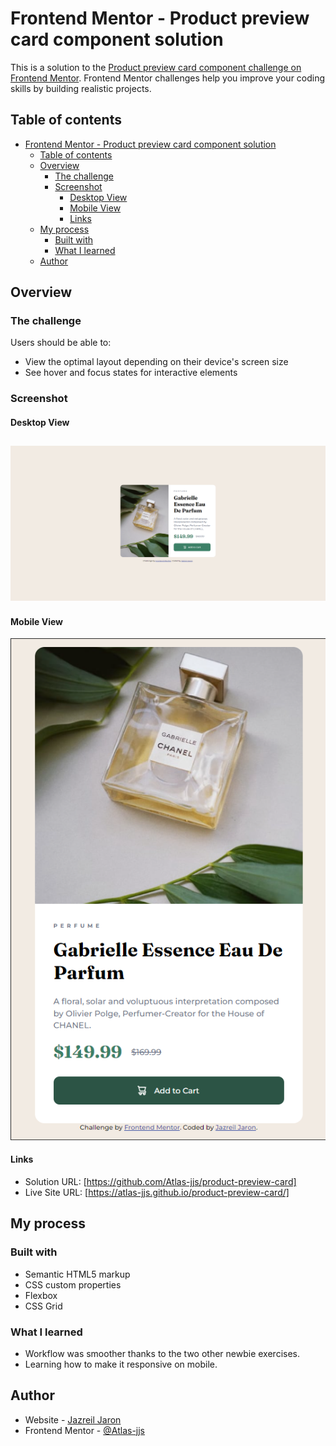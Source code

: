 # Frontend Mentor - Product preview card component solution

This is a solution to the [Product preview card component challenge on Frontend Mentor](https://www.frontendmentor.io/challenges/product-preview-card-component-GO7UmttRfa). Frontend Mentor challenges help you improve your coding skills by building realistic projects. 

## Table of contents

- [Frontend Mentor - Product preview card component solution](#frontend-mentor---product-preview-card-component-solution)
  - [Table of contents](#table-of-contents)
  - [Overview](#overview)
    - [The challenge](#the-challenge)
    - [Screenshot](#screenshot)
      - [Desktop View](#desktop-view)
      - [Mobile View](#mobile-view)
      - [Links](#links)
  - [My process](#my-process)
    - [Built with](#built-with)
    - [What I learned](#what-i-learned)
  - [Author](#author)

## Overview

### The challenge

Users should be able to:

- View the optimal layout depending on their device's screen size
- See hover and focus states for interactive elements

### Screenshot

#### Desktop View
![Desktop-view](images/screenshot-desktop-view.png)
---
#### Mobile View
![Mobile-view](images/screenshot-mobile-view.png)

#### Links

- Solution URL: [https://github.com/Atlas-jjs/product-preview-card]
- Live Site URL: [https://atlas-jjs.github.io/product-preview-card/]
## My process

### Built with

- Semantic HTML5 markup
- CSS custom properties
- Flexbox
- CSS Grid

### What I learned

- Workflow was smoother thanks to the two other newbie exercises.
- Learning how to make it responsive on mobile.

## Author

- Website - [Jazreil Jaron](https://www.frontendmentor.io/profile/Atlas-jjs)
- Frontend Mentor - [@Atlas-jjs](https://www.frontendmentor.io/profile/Atlas-jjs)
